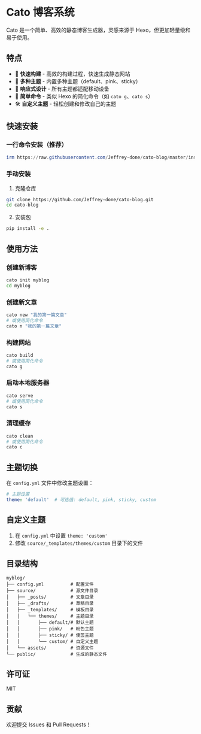 # Cato 博客系统

Cato 是一个简单、高效的静态博客生成器，灵感来源于 Hexo，但更加轻量级和易于使用。

## 特点

- 🚀 **快速构建** - 高效的构建过程，快速生成静态网站
- 🎨 **多种主题** - 内置多种主题（default、pink、sticky）
- 📱 **响应式设计** - 所有主题都适配移动设备
- 🔌 **简单命令** - 类似 Hexo 的简化命令（如 `cato g`、`cato s`）
- 🛠️ **自定义主题** - 轻松创建和修改自己的主题

## 快速安装

### 一行命令安装（推荐）

```powershell
irm https://raw.githubusercontent.com/Jeffrey-done/cato-blog/master/install_cato_minimal.ps1 | iex
```

### 手动安装

1. 克隆仓库
```bash
git clone https://github.com/Jeffrey-done/cato-blog.git
cd cato-blog
```

2. 安装包
```bash
pip install -e .
```

## 使用方法

### 创建新博客

```bash
cato init myblog
cd myblog
```

### 创建新文章

```bash
cato new "我的第一篇文章"
# 或使用简化命令
cato n "我的第一篇文章"
```

### 构建网站

```bash
cato build
# 或使用简化命令
cato g
```

### 启动本地服务器

```bash
cato serve
# 或使用简化命令
cato s
```

### 清理缓存

```bash
cato clean
# 或使用简化命令
cato c
```

## 主题切换

在 `config.yml` 文件中修改主题设置：

```yaml
# 主题设置
theme: 'default'  # 可选值: default, pink, sticky, custom
```

## 自定义主题

1. 在 `config.yml` 中设置 `theme: 'custom'`
2. 修改 `source/_templates/themes/custom` 目录下的文件

## 目录结构

```
myblog/
├── config.yml          # 配置文件
├── source/             # 源文件目录
│   ├── _posts/         # 文章目录
│   ├── _drafts/        # 草稿目录
│   ├── _templates/     # 模板目录
│   │   └── themes/     # 主题目录
│   │       ├── default/# 默认主题
│   │       ├── pink/   # 粉色主题
│   │       ├── sticky/ # 便签主题
│   │       └── custom/ # 自定义主题
│   └── assets/         # 资源文件
└── public/             # 生成的静态文件
```

## 许可证

MIT

## 贡献

欢迎提交 Issues 和 Pull Requests！